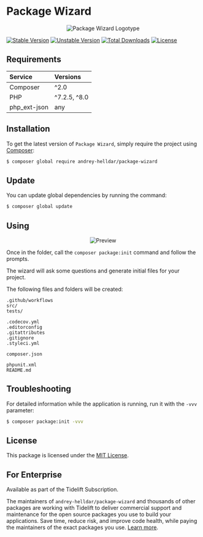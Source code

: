 # Package Wizard

<p align="center">
    <img src="/.github/images/logotype.png?raw=true" alt="Package Wizard Logotype"/>
</p>

[![Stable Version][badge_stable]][link_packagist]
[![Unstable Version][badge_unstable]][link_packagist]
[![Total Downloads][badge_downloads]][link_packagist]
[![License][badge_license]][link_license]


## Requirements

| Service | Versions |
|:---|:---|
| Composer | ^2.0 |
| PHP | ^7.2.5, ^8.0 |
| php_ext-json | any |

## Installation

To get the latest version of `Package Wizard`, simply require the project using [Composer](https://getcomposer.org):

```bash
$ composer global require andrey-helldar/package-wizard
```

## Update

You can update global dependencies by running the command:

```bash
$ composer global update
```

## Using

<p align="center">
    <img src="/.github/images/preview.gif?raw=true" alt="Preview"/>
</p>

Once in the folder, call the `composer package:init` command and follow the prompts.

The wizard will ask some questions and generate initial files for your project.

The following files and folders will be created:

```
.github/workflows
src/
tests/

.codecov.yml
.editorconfig
.gitattributes
.gitignore
.styleci.yml

composer.json

phpunit.xml
README.md
```

## Troubleshooting

For detailed information while the application is running, run it with the `-vvv` parameter:

```bash
$ composer package:init -vvv
```

## License

This package is licensed under the [MIT License](LICENSE).


## For Enterprise

Available as part of the Tidelift Subscription.

The maintainers of `andrey-helldar/package-wizard` and thousands of other packages are working with Tidelift to deliver commercial support and maintenance for the open source packages you use to build your applications. Save time, reduce risk, and improve code health, while paying the maintainers of the exact packages you use. [Learn more](https://tidelift.com/subscription/pkg/packagist-andrey-helldar-package-wizard?utm_source=packagist-andrey-helldar-package-wizard&utm_medium=referral&utm_campaign=enterprise&utm_term=repo).


[badge_downloads]:      https://img.shields.io/packagist/dt/andrey-helldar/package-wizard.svg?style=flat-square

[badge_license]:        https://img.shields.io/packagist/l/andrey-helldar/package-wizard.svg?style=flat-square

[badge_stable]:         https://img.shields.io/github/v/release/andrey-helldar/package-wizard?label=stable&style=flat-square

[badge_unstable]:       https://img.shields.io/badge/unstable-dev--main-orange?style=flat-square

[link_license]:         LICENSE

[link_packagist]:       https://packagist.org/packages/andrey-helldar/package-wizard
